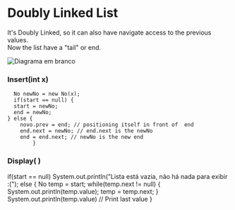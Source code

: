 # Doubly Linked List
It's Doubly Linked, so it can also have navigate access to the previous values. <br>
Now the list have a "tail" or end.

![Diagrama em branco](https://user-images.githubusercontent.com/88002748/169656530-20cc2d2c-c11e-4f58-92f8-c0b76dd2bb91.png)

### Insert(int x)
```
  No newNo = new No(x);
  if(start == null) {
  start = newNo;
  end = newNo;
} else {
    novo.prev = end; // positioning itself in front of  end
    end.next = newNo; // end.next is the newNo 
    end = end.next; // newNo is the new end
        }
```
### Display( )
  if(start == null)
    System.out.println("Lista está vazia, não há nada para exibir :(");
  else {
     No temp = start;
        while(temp.next != null) {
            System.out.println(temp.value);
            temp = temp.next;
        }
        System.out.println(temp.value) // Print last value
}
